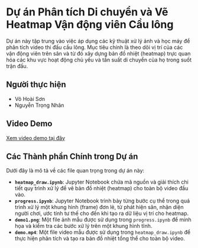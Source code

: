 # Dự án Phân tích Di chuyển và Vẽ Heatmap Vận động viên Cầu lông

Dự án này tập trung vào việc áp dụng các kỹ thuật xử lý ảnh và học máy để phân tích video thi đấu cầu lông. Mục tiêu chính là theo dõi vị trí của các vận động viên trên sân và từ đó xây dựng bản đồ nhiệt (heatmap) trực quan hóa các khu vực hoạt động chủ yếu và tần suất di chuyển của họ trong suốt trận đấu.

## Người thực hiện

* Võ Hoài Sơn
* Nguyễn Trọng Nhân

## Video Demo

[Xem video demo tại đây](https://youtu.be/N5h5xNVd9W4)

## Các Thành phần Chính trong Dự án

Dưới đây là mô tả về các file quan trọng trong dự án này:

* **`heatmap_draw.ipynb`**: Jupyter Notebook chứa mã nguồn và giải thích chi tiết quy trình xử lý để vẽ bản đồ nhiệt (heatmap) cho toàn bộ video đầu vào.
* **`progress.ipynb`**: Jupyter Notebook trình bày từng bước cụ thể trong quá trình xử lý một khung hình (frame) đơn lẻ, từ phát hiện sân, nhận diện người chơi, ước tính tư thế cho đến khi tạo ra dữ liệu vị trí cho heatmap.
* **`demo1.png`**: Một file ảnh mẫu được sử dụng trong `progress.ipynb` để minh họa và kiểm tra các bước xử lý trên một khung hình tĩnh.
* **`demo.mp4`**: Một file video mẫu được sử dụng trong `heatmap_draw.ipynb` để thực hiện phân tích và tạo ra bản đồ nhiệt tổng thể cho toàn bộ video.
